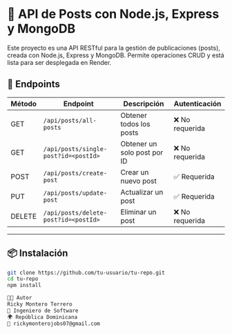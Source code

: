 # 📝 API de Posts con Node.js, Express y MongoDB

Este proyecto es una API RESTful para la gestión de publicaciones (posts), creada con Node.js, Express y MongoDB. Permite operaciones CRUD y está lista para ser desplegada en Render.

## 🚀 Endpoints

| Método | Endpoint              | Descripción                     | Autenticación |
|--------|------------------------|----------------------------------|----------------|
| GET    | `/api/posts/all-posts`    | Obtener todos los posts         | ❌ No requerida |
| GET    | `/api/posts/single-post?id=<postId>` | Obtener un solo post por ID | ❌ No requerida |
| POST   | `/api/posts/create-post`  | Crear un nuevo post             | ✅ Requerida    |
| PUT    | `/api/posts/update-post`  | Actualizar un post              | ✅ Requerida    |
| DELETE | `/api/posts/delete-post?id=<postId>` | Eliminar un post           | ❌ No requerida |

---

## 📦 Instalación

```bash
git clone https://github.com/tu-usuario/tu-repo.git
cd tu-repo
npm install

👨‍💻 Autor
Ricky Montero Terrero
💼 Ingeniero de Software
🌍 República Dominicana
📧 rickymonterojobs07@gmail.com
